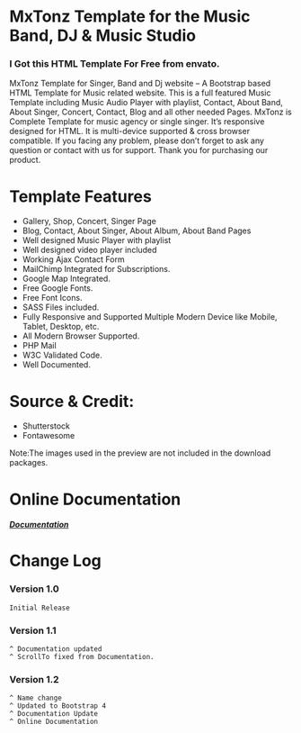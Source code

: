 # MxTonz Template for the Music Band, DJ &amp; Music Studio
### I Got this HTML Template For Free from envato.

MxTonz Template for Singer, Band and Dj website – A Bootstrap based HTML Template for Music related website. This is a full featured Music Template including Music Audio Player with playlist, Contact, About Band, About Singer, Concert, Contact, Blog and all other needed Pages. MxTonz is Complete Template for music agency or single singer. It’s responsive designed for HTML. It is multi-device supported & cross browser compatible. If you facing any problem, please don’t forget to ask any question or contact with us for support. Thank you for purchasing our product.

# Template Features

- Gallery, Shop, Concert, Singer Page
- Blog, Contact, About Singer, About Album, About Band Pages
- Well designed Music Player with playlist
- Well designed video player included
- Working Ajax Contact Form
- MailChimp Integrated for Subscriptions.
- Google Map Integrated.
- Free Google Fonts.
- Free Font Icons.
- SASS Files included.
- Fully Responsive and Supported Multiple Modern Device like Mobile, Tablet, Desktop, etc.
- All Modern Browser Supported.
- PHP Mail
- W3C Validated Code.
- Well Documented.

# Source & Credit:

- Shutterstock
- Fontawesome

Note:The images used in the preview are not included in the download packages.

# Online Documentation

##### [Documentation](http://appscred.com/html/mxtonz/documentation)

# Change Log
### Version 1.0
    Initial Release
### Version 1.1
    ^ Documentation updated 
    ^ ScrollTo fixed from Documentation.
### Version 1.2
    ^ Name change
    ^ Updated to Bootstrap 4
    ^ Documentation Update
    ^ Online Documentation
